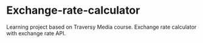 # Exchange-rate-calculator
Learning project based on Traversy Media course. Exchange rate calculator with exchange rate API.
